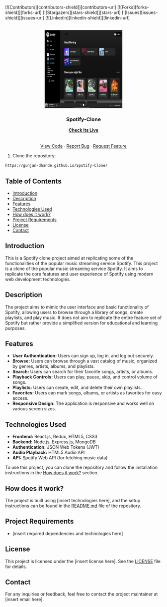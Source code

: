 [![Contributors][contributors-shield]][contributors-url]
[![Forks][forks-shield]][forks-url]
[![Stargazers][stars-shield]][stars-url]
[![Issues][issues-shield]][issues-url]
[![LinkedIn][linkedin-shield]][linkedin-url]
<br />
<br />

<!-- PROJECT LOGO -->

<p align="center">
  <a href="https://github.com/Gunjan-dhande/Spotify-Clone">
    <img src="img/ss.jpg" alt="Logo" width="250" height="250">
  </a>

  <h3 align="center">Spotify-Clone</h3>
  
  <p align="center">
    <a href="https://gunjan-dhande.github.io/Spotify-Clone/"><strong>Check Its Live</strong></a><br>
    <br />
    <br />
    <a href="https://github.com/Gunjan-dhande/Spotify-Clone">View Code</a>
    ·
    <a href="https://github.com/Gunjan-dhande/Spotify-Clone/issues">Report Bug</a>
    ·
    <a href="https://github.com/Gunjan-dhande/Spotify-Clone/issues">Request Feature</a>
  </p>
</p>


1. Clone the repository:

```bash
https://gunjan-dhande.github.io/Spotify-Clone/
```

## Table of Contents
- [Introduction](#introduction)
- [Description](#description)
- [Features](#features)
- [Technologies Used](#technologies-used)
- [How does it work?](#how-does-it-work)
- [Project Requirements](#project-requirements)
- [License](#license)
- [Contact](#contact)

## Introduction
This is a Spotify clone project aimed at replicating some of the functionalities of the popular music streaming service Spotify.
This project is a clone of the popular music streaming service Spotify. It aims to replicate the core features and user experience of Spotify using modern web development technologies.

## Description
The project aims to mimic the user interface and basic functionality of Spotify, allowing users to browse through a library of songs, create playlists, and play music. It does not aim to replicate the entire feature set of Spotify but rather provide a simplified version for educational and learning purposes.

## Features
- **User Authentication:** Users can sign up, log in, and log out securely.
- **Browse:** Users can browse through a vast catalog of music, organized by genres, artists, albums, and playlists.
- **Search:** Users can search for their favorite songs, artists, or albums.
- **Playback Controls:** Users can play, pause, skip, and control volume of songs.
- **Playlists:** Users can create, edit, and delete their own playlists.
- **Favorites:** Users can mark songs, albums, or artists as favorites for easy access.
- **Responsive Design:** The application is responsive and works well on various screen sizes.

## Technologies Used

- **Frontend:** React.js, Redux, HTML5, CSS3
- **Backend:** Node.js, Express.js, MongoDB
- **Authentication:** JSON Web Tokens (JWT)
- **Audio Playback:** HTML5 Audio API
- **API:** Spotify Web API (for fetching music data)

To use this project, you can clone the repository and follow the installation instructions in the [How does it work?](#how-does-it-work) section.

## How does it work?
The project is built using [insert technologies here], and the setup instructions can be found in the [README.md](./README.md) file of the repository.

## Project Requirements
- [insert required dependencies and technologies here]

## License
This project is licensed under the [insert license here]. See the [LICENSE](./LICENSE) file for details.

## Contact
For any inquiries or feedback, feel free to contact the project maintainer at [insert email here].


